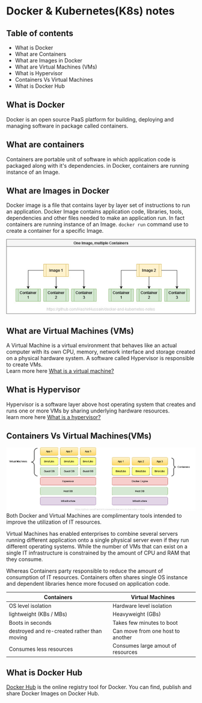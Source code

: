 # Docker & Kubernetes(K8s) notes
## Table of contents

- What is Docker
- What are Containers
- What are Images in Docker
- What are Virtual Machines (VMs)
- What is Hypervisor
- Containers Vs Virtual Machines
- What is Docker Hub

## What is Docker
Docker is an open source PaaS platform for building, deploying and managing software in package called containers.

## What are containers
Containers are portable unit of software in which application code is packaged along with it's dependencies. in Docker, containers are running instance of an Image.

## What are Images in Docker
Docker image is a file that contains layer by layer set of instructions to run an application. Docker Image contains application code, libraries, tools, dependencies and other files needed to make an application run. In fact containers are running instance of an Image. `docker run` command use to create a container for a specific Image.

![Many Containers can be created from single Docker image](/images/one-image-multiple-containers.jpg "Many Containers can be created from single Docker image")

## What are Virtual Machines (VMs)
A Virtual Machine is a virtual environment that behaves like an actual computer with its own CPU, memory, network interface and storage created on a physical hardware system. A software called Hypervisor is responsible to create VMs.  
Learn more here [What is a virtual machine?](https://www.vmware.com/topics/glossary/content/virtual-machine.html)

## What is Hypervisor
Hypervisor is a software layer above host operating system that creates and runs one or more VMs by sharing underlying hardware resources.  
learn more here [What is a hypervisor?](https://www.vmware.com/topics/glossary/content/hypervisor.html)


## Containers Vs Virtual Machines(VMs)
![Containers Vs Virtual Machine](/images/virtual-machines-vs-containers.jpg "Containers Vs Virtual Machine") 
Both Docker and Virtual Machines are complimentary tools intended to improve the utilization of IT resources.  

Virtual Machines has enabled enterprises to combine several servers running different application onto a single physical server even if they run different operating systems. While the number of VMs that can exist on a single IT infrastructure is constrained by the amount of CPU and RAM that they consume.  

Whereas Containers party responsible to reduce the amount of consumption of IT resources. Containers often shares single OS instance and dependent libraries hence more focused on application code.  

| Containers      | Virtual Machines |
| ----------- | ----------- |
| OS level isolation   | Hardware level isolation         |
| lightweight (KBs / MBs)   | Heavyweight (GBs)        |
| Boots in seconds      | Takes few minutes to boot       |
| destroyed and re-created rather than moving   | Can move from one host to another        |
| Consumes less resources   | Consumes large amout of resources        |

## What is Docker Hub
[Docker Hub](https://hub.docker.com/) is the online registry tool for Docker. You can find, publish and share Docker Images on Docker Hub.
